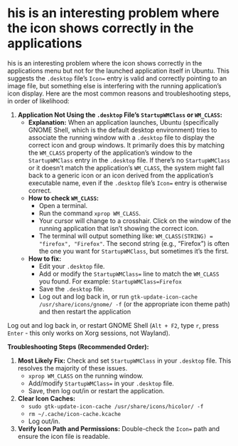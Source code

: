 # his is an interesting problem where the icon shows correctly in the applications

his is an interesting problem where the icon shows correctly in the applications menu but not for the launched application itself in Ubuntu. This suggests the `.desktop` file’s `Icon=` entry is valid and correctly pointing to an image file, but something else is interfering with the running application’s icon display. Here are the most common reasons and troubleshooting steps, in order of likelihood:

1. **Application Not Using the `.desktop` File’s `StartupWMClass` or `WM_CLASS`:**
   * **Explanation:** When an application launches, Ubuntu (specifically GNOME Shell, which is the default desktop environment) tries to associate the running window with a `.desktop` file to display the correct icon and group windows. It primarily does this by matching the `WM_CLASS` property of the application’s window to the `StartupWMClass` entry in the `.desktop` file. If there’s no `StartupWMClass` or it doesn’t match the application’s `WM_CLASS`, the system might fall back to a generic icon or an icon derived from the application’s executable name, even if the `.desktop` file’s `Icon=` entry is otherwise correct.
   * **How to check `WM_CLASS`:**
     * Open a terminal.
     * Run the command `xprop WM_CLASS`.
     * Your cursor will change to a crosshair. Click on the window of the running application that isn’t showing the correct icon.
     * The terminal will output something like: `WM_CLASS(STRING) = "firefox", "Firefox"`. The second string (e.g., “Firefox”) is often the one you want for `StartupWMClass`, but sometimes it’s the first.
   * **How to fix:**
     * Edit your `.desktop` file.
     * Add or modify the `StartupWMClass=` line to match the `WM_CLASS` you found. For example: `StartupWMClass=Firefox`
     * Save the `.desktop` file.
     * Log out and log back in, or run `gtk-update-icon-cache /usr/share/icons/gnome/ -f` (or the appropriate icon theme path) and then restart the application

Log out and log back in, or restart GNOME Shell (`Alt + F2`, type `r`, press `Enter` - this only works on Xorg sessions, not Wayland).

**Troubleshooting Steps (Recommended Order):**

1. **Most Likely Fix:** Check and set `StartupWMClass` in your `.desktop` file. This resolves the majority of these issues.
   * `xprop WM_CLASS` on the running window.
   * Add/modify `StartupWMClass=` in your `.desktop` file.
   * Save, then log out/in or restart the application.
2. **Clear Icon Caches:**
   * `sudo gtk-update-icon-cache /usr/share/icons/hicolor/ -f`
   * `rm ~/.cache/icon-cache.kcache`
   * Log out/in.
3. **Verify Icon Path and Permissions:** Double-check the `Icon=` path and ensure the icon file is readable.

&#x20;

&#x20;

